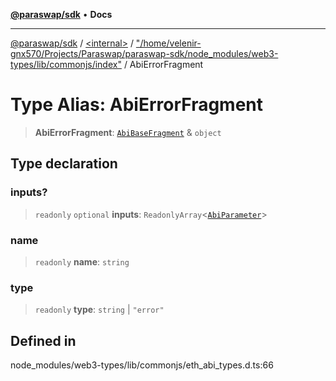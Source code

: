 [**@paraswap/sdk**](../../../../README.md) • **Docs**

***

[@paraswap/sdk](../../../../globals.md) / [\<internal\>](../../../README.md) / ["/home/velenir-gnx570/Projects/Paraswap/paraswap-sdk/node\_modules/web3-types/lib/commonjs/index"](../README.md) / AbiErrorFragment

# Type Alias: AbiErrorFragment

> **AbiErrorFragment**: [`AbiBaseFragment`](AbiBaseFragment.md) & `object`

## Type declaration

### inputs?

> `readonly` `optional` **inputs**: `ReadonlyArray`\<[`AbiParameter`](AbiParameter.md)\>

### name

> `readonly` **name**: `string`

### type

> `readonly` **type**: `string` \| `"error"`

## Defined in

node\_modules/web3-types/lib/commonjs/eth\_abi\_types.d.ts:66
